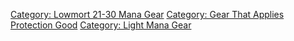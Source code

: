 [Category: Lowmort 21-30 Mana
Gear](Category:_Lowmort_21-30_Mana_Gear "wikilink") [Category: Gear That
Applies Protection
Good](Category:_Gear_That_Applies_Protection_Good "wikilink") [Category:
Light Mana Gear](Category:_Light_Mana_Gear "wikilink")
